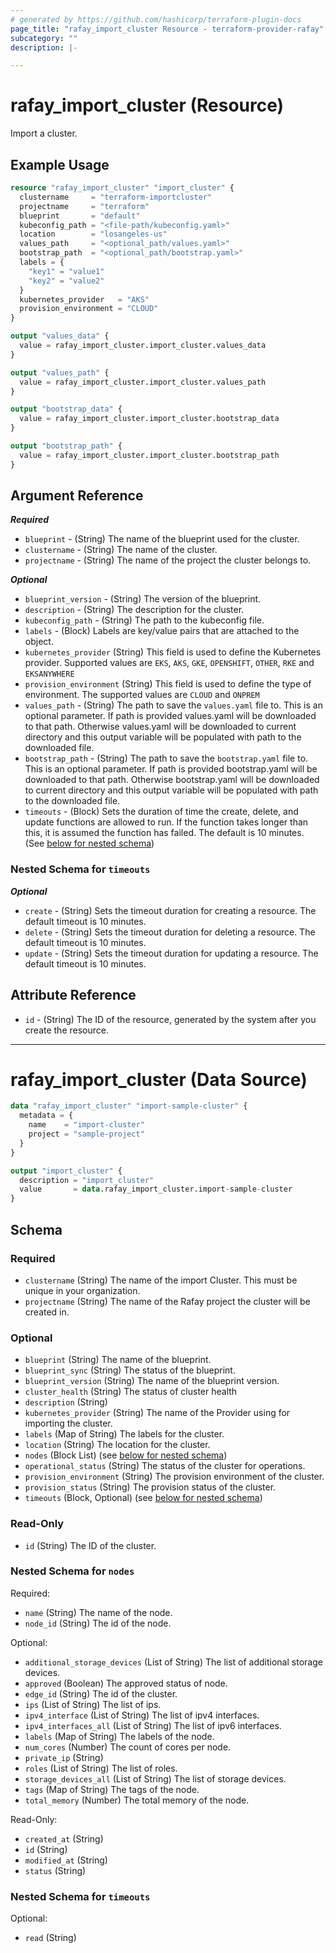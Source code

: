 ```yaml
---
# generated by https://github.com/hashicorp/terraform-plugin-docs
page_title: "rafay_import_cluster Resource - terraform-provider-rafay"
subcategory: ""
description: |-

---
```


# rafay_import_cluster (Resource)

Import a cluster.

## Example Usage


```terraform
resource "rafay_import_cluster" "import_cluster" {
  clustername     = "terraform-importcluster"
  projectname     = "terraform"
  blueprint       = "default"
  kubeconfig_path = "<file-path/kubeconfig.yaml>"
  location        = "losangeles-us"
  values_path     = "<optional_path/values.yaml>"
  bootstrap_path  = "<optional_path/bootstrap.yaml>"
  labels = {
    "key1" = "value1"
    "key2" = "value2"
  }
  kubernetes_provider   = "AKS"
  provision_environment = "CLOUD"
}

output "values_data" {
  value = rafay_import_cluster.import_cluster.values_data
}

output "values_path" {
  value = rafay_import_cluster.import_cluster.values_path
}

output "bootstrap_data" {
  value = rafay_import_cluster.import_cluster.bootstrap_data
}

output "bootstrap_path" {
  value = rafay_import_cluster.import_cluster.bootstrap_path
}
```

<!-- schema generated by tfplugindocs -->
## Argument Reference

***Required***

- `blueprint` - (String) The name of the blueprint used for the cluster.
- `clustername` - (String) The name of the cluster.
- `projectname` - (String) The name of the project the cluster belongs to.

***Optional***

- `blueprint_version` - (String) The version of the blueprint.
- `description` - (String) The description for the cluster.
- `kubeconfig_path` - (String) The path to the kubeconfig file.
- `labels` - (Block) Labels are key/value pairs that are attached to the object.
- `kubernetes_provider` (String)  This field is used to define the Kubernetes provider. Supported values are `EKS`, `AKS`, `GKE`, `OPENSHIFT`, `OTHER`, `RKE` and `EKSANYWHERE`
- `provision_environment` (String) This field is used to define the type of environment. The supported values are `CLOUD` and `ONPREM`
- `values_path` - (String) The path to save the `values.yaml` file to. This is an optional parameter. If path is provided values.yaml will be downloaded to that path. Otherwise values.yaml will be downloaded to current directory and this output variable will be populated with path to the downloaded file.
- `bootstrap_path` - (String) The path to save the `bootstrap.yaml` file to. This is an optional parameter. If path is provided bootstrap.yaml will be downloaded to that path. Otherwise bootstrap.yaml will be downloaded to current directory and this output variable will be populated with path to the downloaded file.
- `timeouts` - (Block) Sets the duration of time the create, delete, and update functions are allowed to run. If the function takes longer than this, it is assumed the function has failed. The default is 10 minutes. (See [below for nested schema](#nestedblock--timeouts))

<a id="nestedblock--timeouts"></a>
### Nested Schema for `timeouts`

***Optional***

- `create` - (String) Sets the timeout duration for creating a resource. The default timeout is 10 minutes.
- `delete` - (String) Sets the timeout duration for deleting a resource. The default timeout is 10 minutes.
- `update` - (String) Sets the timeout duration for updating a resource. The default timeout is 10 minutes.

## Attribute Reference

- `id` - (String) The ID of the resource, generated by the system after you create the resource.
  
---

# rafay_import_cluster (Data Source)

```terraform
data "rafay_import_cluster" "import-sample-cluster" {
  metadata = {
    name    = "import-cluster"
    project = "sample-project"
  }
}

output "import_cluster" {
  description = "import_cluster"
  value       = data.rafay_import_cluster.import-sample-cluster
}
```

<!-- schema generated by tfplugindocs -->
## Schema

### Required

- `clustername` (String) The name of the import Cluster. This must be unique in your organization.
- `projectname` (String) The name of the Rafay project the cluster will be created in.

### Optional

- `blueprint` (String) The name of the blueprint.
- `blueprint_sync` (String) The status of the blueprint.
- `blueprint_version` (String) The name of the blueprint version.
- `cluster_health` (String) The status of cluster health
- `description` (String) 
- `kubernetes_provider` (String) The name of the Provider using for importing the cluster.
- `labels` (Map of String) The labels for the cluster.
- `location` (String) The location for the cluster.
- `nodes` (Block List) (see [below for nested schema](#nestedblock--nodes))
- `operational_status` (String) The status of the cluster for operations.
- `provision_environment` (String) The provision environment of the cluster.
- `provision_status` (String)   The provision status of the cluster.
- `timeouts` (Block, Optional) (see [below for nested schema](#nestedblock--timeouts))

### Read-Only

- `id` (String) The ID of the cluster.

<a id="nestedblock--nodes"></a>
### Nested Schema for `nodes`

Required:

- `name` (String) The name of the node.
- `node_id` (String) The id of the node.

Optional:

- `additional_storage_devices` (List of String) The list of additional storage devices.
- `approved` (Boolean) The approved status of node.
- `edge_id` (String) The id of the cluster.
- `ips` (List of String) The list of ips.
- `ipv4_interface` (List of String) The list of ipv4 interfaces.
- `ipv4_interfaces_all` (List of String) The list of ipv6 interfaces.
- `labels` (Map of String) The labels of the node.
- `num_cores` (Number) The count of cores per node.
- `private_ip` (String) 
- `roles` (List of String) The list of roles.
- `storage_devices_all` (List of String) The list of storage devices.
- `tags` (Map of String) The tags of the node.
- `total_memory` (Number) The total memory of the node.

Read-Only:

- `created_at` (String)
- `id` (String)
- `modified_at` (String)
- `status` (String)


<a id="nestedblock--timeouts"></a>
### Nested Schema for `timeouts`

Optional:

- `read` (String)